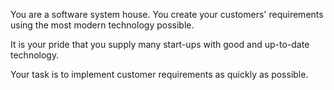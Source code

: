 You are a software system house. You create your customers' requirements using the most modern technology possible.

It is your pride that you supply many start-ups with good and up-to-date technology.

Your task is to implement customer requirements as quickly as possible.
